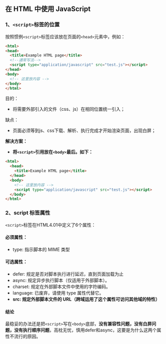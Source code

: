 ## 在 HTML 中使用 JavaScript

### 1、`<script>`标签的位置

按照惯例`<script>`标签应该放在页面的`<head>`元素中，例如：

```html
<html>
<head>
  <title>Example HTML page</title>
  <!--通常写法-->
  <script type="application/javascript" src="test.js"></script>
</head>
<body>
  <!-- 这里放内容 -->
</body>
</html>
```

目的：

- 将需要外部引入的文件（css、js）在相同位置统一引入；

缺点：

- 页面必须等到js、css下载、解析、执行完成才开始渲染页面，出现白屏；

**解决方案：**

- **将`<script>`引用放在`<body>`最后。如下：**

```html
<html>
  <head>
    <title>Example HTML page</title>
  </head>
  <body>
    <!-- 这里放内容 -->
    <script type="application/javascript" src="test.js"></script>
  </body>
</html>
```

### 2、script 标签属性

`<script>`标签在HTML4.01中定义了6个属性：

#### 必须属性：
- type: 指示脚本的 MIME 类型

#### 可选属性：
- defer: 规定是否对脚本执行进行延迟，直到页面加载为止
- async: 规定异步执行脚本（仅适用于外部脚本）。
- charset: 规定在外部脚本文件中使用的字符编码。
- language: 已废弃，请使用 type 属性代替它。
- **src: 规定外部脚本文件的 URL（跨域运用了这个属性可访问其他域的特性）**

#### 结论
最稳妥的办法还是把`<script>`写在`<body>`底部，**没有兼容性问题，没有白屏问题，没有执行顺序问题**，高枕无忧，慎用defer和async，这要是为什么这两个属性不流行的原因。